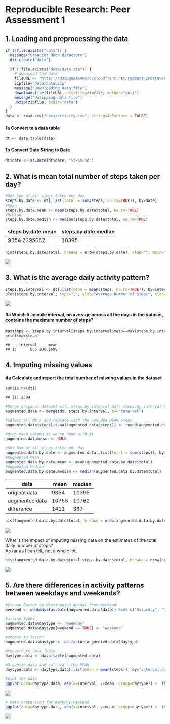 # Reproducible Research: Peer Assessment 1



## 1. Loading and preprocessing the data

```r
if (!file.exists("data")) {
  message("Creating data directory")
  dir.create("data")
  
  if (!file.exists("data/data.zip")) {
    # download the data
    fileURL <- "https://d396qusza40orc.cloudfront.net/repdata%2Fdata%2Factivity.zip"
    zipfile="data/data.zip"
    message("Downloading data file")
    download.file(fileURL, destfile=zipfile, method="curl")
    message("Unzipping data file")
    unzip(zipfile, exdir="data")
  }
}
data <- read.csv("data/activity.csv", stringsAsFactors = FALSE)
```
#### 1a Convert to a data table

```r
dt <- data.table(data)
```

#### 1b Convert Date String to Date

```r
dt$date <- as.Date(dt$date, "%Y-%m-%d") 
```

## 2. What is mean total number of steps taken per day?

```r
#Get Sum of all steps taken per day
steps.by.date <- dt[,list(total = sum(steps, na.rm=TRUE)), by=date]
#Mean
steps.by.date.mean <- mean(steps.by.date$total, na.rm=TRUE)
#Median
steps.by.date.median <- median(steps.by.date$total, na.rm=TRUE)
```

steps.by.date.mean | steps.by.date.median
------------------ | --------------------
9354.2295082 | 10395


```r
hist(steps.by.date$total, breaks = nrow(steps.by.date), xlab="", main="Total Steps per day")
```

![](PA1_template_files/figure-html/unnamed-chunk-6-1.png) 

## 3. What is the average daily activity pattern?

```r
steps.by.interval <- dt[,list(mean = mean(steps, na.rm=TRUE)), by=interval]
plot(steps.by.interval, type="l", ylab="Average Number of Steps", xlab="5 minute intervals")
```

![](PA1_template_files/figure-html/unnamed-chunk-7-1.png) 

#### 3a Which 5-minute interval, on average across all the days in the dataset, contains the maximum number of steps?

```r
maxsteps <- steps.by.interval[steps.by.interval$mean==max(steps.by.interval$mean),]
print(maxsteps)
```

```
##    interval     mean
## 1:      835 206.1698
```


## 4. Imputing missing values

#### 4a Calculate and report the total number of missing values in the dataset

```r
sum(is.na(dt))
```

```
## [1] 2304
```


```r
#Merge original dataset with steps.by.interval data steps.by.interval has calculated Mean
augmented.data <- merge(dt, steps.by.interval, by="interval")

#Select all NA's and replace with the rounded MEAN steps
augmented.data$steps[is.na(augmented.data$steps)] <- round(augmented.data$mean[is.na(augmented.data$steps)])

#drop mean column as we're done with it
augmented.data$mean <- NULL

#Get Sum of all steps taken per day
augmented.data.by.date <- augmented.data[,list(total = sum(steps)), by=date]
#Augmented Mean
augmented.data.by.date.mean <- mean(augmented.data.by.date$total)
#Augmented Median
augmented.data.by.date.median <- median(augmented.data.by.date$total)
```
data | mean | median
------------------ | -------------------- | -----------------------
original data | 9354 | 10395
augmented data | 10765 | 10762
difference | 1411 | 367


```r
hist(augmented.data.by.date$total, breaks = nrow(augmented.data.by.date), xlab="", main="Total Steps per day (augmented data)")
```

![](PA1_template_files/figure-html/unnamed-chunk-11-1.png) 


What is the impact of imputing missing data on the estimates of the total daily number of steps?  
As far as I can tell, not a whole lot.

```r
hist(augmented.data.by.date$total-steps.by.date$total, breaks = nrow(steps.by.date), xlab="", main="Total Steps per day")
```

![](PA1_template_files/figure-html/unnamed-chunk-12-1.png) 


## 5. Are there differences in activity patterns between weekdays and weekends?

```r
#Create Factor to distinguish Weedat from Weekend
weekend <- weekdays(as.Date(augmented.data$date)) %in% c("Saturday", "Sunday")

#assign types
augmented.data$daytype <- "weekday"
augmented.data$daytype[weekend == TRUE] <- "weekend"

#coerce to factor
augmented.data$daytype <- as.factor(augmented.data$daytype)

#Convert to Data Table
daytype.data <- data.table(augmented.data)

#Organize data and calculate the MEAN
daytype.data <- daytype.data[,list(mean = mean(steps)), by="interval,daytype"]

#plot the data
ggplot(data=daytype.data, aes(x=interval, y=mean, group=daytype)) +  theme_bw() + geom_line(aes(color=daytype))+ facet_wrap(~ daytype, nrow=2) + labs(x="5 minute intervals")
```

![](PA1_template_files/figure-html/unnamed-chunk-13-1.png) 

```r
# Data comparison for Weekday/Weekend
ggplot(data=daytype.data, aes(x=interval, y=mean, group=daytype)) +  theme_bw() + geom_line(aes(color=daytype)) + labs(x="5 minute intervals")
```

![](PA1_template_files/figure-html/unnamed-chunk-13-2.png) 
